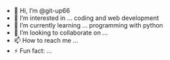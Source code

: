 - 👋 Hi, I’m @git-up66
- 👀 I’m interested in ... coding and web development
- 🌱 I’m currently learning ... programming with python  
- 💞️ I’m looking to collaborate on ...
- 📫 How to reach me ...
- ⚡ Fun fact: ...

<!---
git-up66/git-up66 is a ✨ special ✨ repository because its `README.md` (this file) appears on your GitHub profile.
You can click the Preview link to take a look at your changes.
--->
